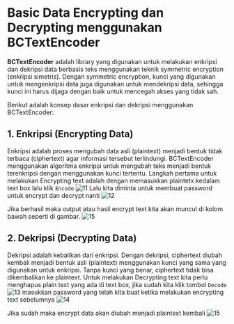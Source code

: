 # Basic Data Encrypting dan Decrypting menggunakan BCTextEncoder

**BCTextEncoder** adalah library yang digunakan untuk melakukan enkripsi dan dekripsi data berbasis teks menggunakan teknik symmetric encryption (enkripsi simetris). Dengan symmetric encryption, kunci yang digunakan untuk mengenkripsi data juga digunakan untuk mendekripsi data, sehingga kunci ini harus dijaga dengan baik untuk mencegah akses yang tidak sah.

Berikut adalah konsep dasar enkripsi dan dekripsi menggunakan BCTextEncoder:

## 1. Enkripsi (Encrypting Data)
Enkripsi adalah proses mengubah data asli (plaintext) menjadi bentuk tidak terbaca (ciphertext) agar informasi tersebut terlindungi. BCTextEncoder menggunakan algoritma enkripsi untuk mengubah teks menjadi bentuk terenkripsi dengan menggunakan kunci tertentu.
Langkah pertama untuk melakukan Encrypting text adalah dengan memasukkan plaintetx kedalam text box lalu klik `Encode`
![11](https://github.com/user-attachments/assets/d2e41a81-030b-4125-b0c7-19d83d17b584)
Lalu kita diminta untuk membuat password untuk encrypt dan decrypt nanti
![12](https://github.com/user-attachments/assets/a8df4dd2-3d2f-4896-af72-928a9407316f)

Jika berhasil maka output atau hasil encrypt text kita akan muncul di kolom bawah seperti di gambar.
![15](https://github.com/user-attachments/assets/b44bce15-6935-4301-816a-ebacb35ae404)

## 2. Dekripsi (Decrypting Data)
Dekripsi adalah kebalikan dari enkripsi. Dengan dekripsi, ciphertext diubah kembali menjadi bentuk asli (plaintext) menggunakan kunci yang sama yang digunakan untuk enkripsi. Tanpa kunci yang benar, ciphertext tidak bisa dikembalikan ke plaintext.
Untuk melakukan Decrypting text kita perlu menghapus plain text yang ada di text box, jika sudah kita klik tombol `Decode`
![13](https://github.com/user-attachments/assets/90953f62-d3a8-41d7-8d9a-64070ff2c611)
masukkan password yang telah kita buat ketika melakukan encrypting text sebelumnya 
![14](https://github.com/user-attachments/assets/04fd20ce-ae5b-4ea8-b13f-eb2648bb7c56)

Jika sudah maka encrypt data akan diubah menjadi plaintext kembali
![15](https://github.com/user-attachments/assets/202b8062-b1db-4b46-b75c-4e6fae50b002)
